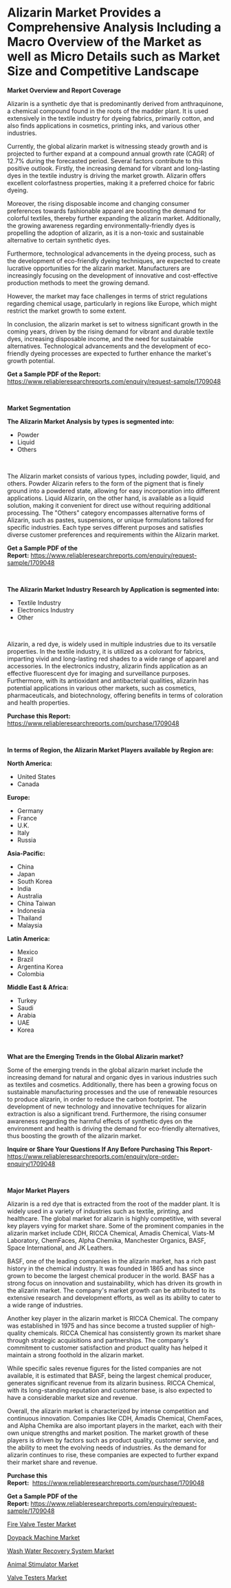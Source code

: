 <p><h1>Alizarin Market Provides a Comprehensive Analysis Including a Macro Overview of the Market as well as Micro Details such as Market Size and Competitive Landscape</h1></p><p><strong>Market Overview and Report Coverage</strong></p>
<p><p>Alizarin is a synthetic dye that is predominantly derived from anthraquinone, a chemical compound found in the roots of the madder plant. It is used extensively in the textile industry for dyeing fabrics, primarily cotton, and also finds applications in cosmetics, printing inks, and various other industries.</p><p>Currently, the global alizarin market is witnessing steady growth and is projected to further expand at a compound annual growth rate (CAGR) of 12.7% during the forecasted period. Several factors contribute to this positive outlook. Firstly, the increasing demand for vibrant and long-lasting dyes in the textile industry is driving the market growth. Alizarin offers excellent colorfastness properties, making it a preferred choice for fabric dyeing.</p><p>Moreover, the rising disposable income and changing consumer preferences towards fashionable apparel are boosting the demand for colorful textiles, thereby further expanding the alizarin market. Additionally, the growing awareness regarding environmentally-friendly dyes is propelling the adoption of alizarin, as it is a non-toxic and sustainable alternative to certain synthetic dyes.</p><p>Furthermore, technological advancements in the dyeing process, such as the development of eco-friendly dyeing techniques, are expected to create lucrative opportunities for the alizarin market. Manufacturers are increasingly focusing on the development of innovative and cost-effective production methods to meet the growing demand.</p><p>However, the market may face challenges in terms of strict regulations regarding chemical usage, particularly in regions like Europe, which might restrict the market growth to some extent.</p><p>In conclusion, the alizarin market is set to witness significant growth in the coming years, driven by the rising demand for vibrant and durable textile dyes, increasing disposable income, and the need for sustainable alternatives. Technological advancements and the development of eco-friendly dyeing processes are expected to further enhance the market's growth potential.</p></p>
<p><strong>Get a Sample PDF of the Report:</strong> <a href="https://www.reliableresearchreports.com/enquiry/request-sample/1709048">https://www.reliableresearchreports.com/enquiry/request-sample/1709048</a></p>
<p>&nbsp;</p>
<p><strong>Market Segmentation</strong></p>
<p><strong>The Alizarin Market Analysis by types is segmented into:</strong></p>
<p><ul><li>Powder</li><li>Liquid</li><li>Others</li></ul></p>
<p>&nbsp;</p>
<p><p>The Alizarin market consists of various types, including powder, liquid, and others. Powder Alizarin refers to the form of the pigment that is finely ground into a powdered state, allowing for easy incorporation into different applications. Liquid Alizarin, on the other hand, is available as a liquid solution, making it convenient for direct use without requiring additional processing. The "Others" category encompasses alternative forms of Alizarin, such as pastes, suspensions, or unique formulations tailored for specific industries. Each type serves different purposes and satisfies diverse customer preferences and requirements within the Alizarin market.</p></p>
<p><strong>Get a Sample PDF of the Report:</strong>&nbsp;<a href="https://www.reliableresearchreports.com/enquiry/request-sample/1709048">https://www.reliableresearchreports.com/enquiry/request-sample/1709048</a></p>
<p>&nbsp;</p>
<p><strong>The Alizarin Market Industry Research by Application is segmented into:</strong></p>
<p><ul><li>Textile Industry</li><li>Electronics Industry</li><li>Other</li></ul></p>
<p>&nbsp;</p>
<p><p>Alizarin, a red dye, is widely used in multiple industries due to its versatile properties. In the textile industry, it is utilized as a colorant for fabrics, imparting vivid and long-lasting red shades to a wide range of apparel and accessories. In the electronics industry, alizarin finds application as an effective fluorescent dye for imaging and surveillance purposes. Furthermore, with its antioxidant and antibacterial qualities, alizarin has potential applications in various other markets, such as cosmetics, pharmaceuticals, and biotechnology, offering benefits in terms of coloration and health properties.</p></p>
<p><strong>Purchase this Report:</strong>&nbsp; <a href="https://www.reliableresearchreports.com/purchase/1709048">https://www.reliableresearchreports.com/purchase/1709048</a></p>
<p>&nbsp;</p>
<p><strong>In terms of Region, the Alizarin Market Players available by Region are:</strong></p>
<p>
    <p> <strong> North America: </strong>
        <ul>
            <li>United States</li>
            <li>Canada</li>
        </ul>
        </p> 
    <p> <strong> Europe: </strong>
        <ul>
            <li>Germany</li>
            <li>France</li>
            <li>U.K.</li>
            <li>Italy</li>
            <li>Russia</li>
        </ul>
        </p> 
    <p> <strong> Asia-Pacific: </strong>
        <ul>
            <li>China</li>
            <li>Japan</li>
            <li>South Korea</li>
            <li>India</li>
            <li>Australia</li>
            <li>China Taiwan</li>
            <li>Indonesia</li>
            <li>Thailand</li>
            <li>Malaysia</li>
        </ul>
        </p> 
    <p> <strong> Latin America: </strong>
        <ul>
            <li>Mexico</li>
            <li>Brazil</li>
            <li>Argentina Korea</li>
            <li>Colombia</li>
        </ul>
        </p> 
    <p> <strong> Middle East & Africa: </strong>
        <ul>
            <li>Turkey</li>
            <li>Saudi</li>
            <li>Arabia</li>
            <li>UAE</li>
            <li>Korea</li>
        </ul>
    </p>
    </p>
<p>&nbsp;</p>
<p><strong>What are the Emerging Trends in the Global Alizarin market?</strong></p>
<p><p>Some of the emerging trends in the global alizarin market include the increasing demand for natural and organic dyes in various industries such as textiles and cosmetics. Additionally, there has been a growing focus on sustainable manufacturing processes and the use of renewable resources to produce alizarin, in order to reduce the carbon footprint. The development of new technology and innovative techniques for alizarin extraction is also a significant trend. Furthermore, the rising consumer awareness regarding the harmful effects of synthetic dyes on the environment and health is driving the demand for eco-friendly alternatives, thus boosting the growth of the alizarin market.</p></p>
<p><strong>Inquire or Share Your Questions If Any Before Purchasing This Report</strong>- <a href="https://www.reliableresearchreports.com/enquiry/pre-order-enquiry/1709048">https://www.reliableresearchreports.com/enquiry/pre-order-enquiry/1709048</a></p>
<p>&nbsp;</p>
<p><strong>Major Market Players</strong></p>
<p><p>Alizarin is a red dye that is extracted from the root of the madder plant. It is widely used in a variety of industries such as textile, printing, and healthcare. The global market for alizarin is highly competitive, with several key players vying for market share. Some of the prominent companies in the alizarin market include CDH, RICCA Chemical, Amadis Chemical, Viats-M Laboratory, ChemFaces, Alpha Chemika, Manchester Organics, BASF, Space International, and JK Leathers.</p><p>BASF, one of the leading companies in the alizarin market, has a rich past history in the chemical industry. It was founded in 1865 and has since grown to become the largest chemical producer in the world. BASF has a strong focus on innovation and sustainability, which has driven its growth in the alizarin market. The company's market growth can be attributed to its extensive research and development efforts, as well as its ability to cater to a wide range of industries.</p><p>Another key player in the alizarin market is RICCA Chemical. The company was established in 1975 and has since become a trusted supplier of high-quality chemicals. RICCA Chemical has consistently grown its market share through strategic acquisitions and partnerships. The company's commitment to customer satisfaction and product quality has helped it maintain a strong foothold in the alizarin market.</p><p>While specific sales revenue figures for the listed companies are not available, it is estimated that BASF, being the largest chemical producer, generates significant revenue from its alizarin business. RICCA Chemical, with its long-standing reputation and customer base, is also expected to have a considerable market size and revenue.</p><p>Overall, the alizarin market is characterized by intense competition and continuous innovation. Companies like CDH, Amadis Chemical, ChemFaces, and Alpha Chemika are also important players in the market, each with their own unique strengths and market position. The market growth of these players is driven by factors such as product quality, customer service, and the ability to meet the evolving needs of industries. As the demand for alizarin continues to rise, these companies are expected to further expand their market share and revenue.</p></p>
<p><strong>Purchase this Report:</strong>&nbsp;&nbsp;<a href="https://www.reliableresearchreports.com/purchase/1709048">https://www.reliableresearchreports.com/purchase/1709048</a></p>
<p></p>
<p><strong>Get a Sample PDF of the Report:</strong>&nbsp;<a href="https://www.reliableresearchreports.com/enquiry/request-sample/1709048">https://www.reliableresearchreports.com/enquiry/request-sample/1709048</a></p>
<p><p><a href="https://medium.com/@serenaframi/fire-valve-tester-market-size-and-market-trends-complete-industry-overview-2023-to-2030-2a2aa41764df">Fire Valve Tester Market</a></p><p><a href="https://medium.com/@zitakuvalis/doypack-machine-market-analysis-and-sze-forecasted-for-period-from-2023-to-2030-4468b0ff1397">Doypack Machine Market</a></p><p><a href="https://medium.com/@ashleyhills1920/wash-water-recovery-system-market-analysis-and-sze-forecasted-for-period-from-2023-to-2030-2df20c4da1e2">Wash Water Recovery System Market</a></p><p><a href="https://medium.com/@jackytorphy/animal-stimulator-market-the-key-to-successful-business-strategy-forecast-till-2030-8d3db34f8307">Animal Stimulator Market</a></p><p><a href="https://medium.com/@tiannathiel2023/valve-testers-market-size-market-outlook-and-market-forecast-2023-to-2030-f9c9c26a4779">Valve Testers Market</a></p></p>